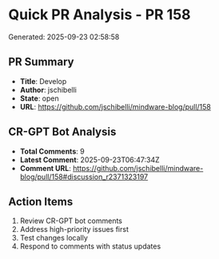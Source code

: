 ﻿# Quick PR Analysis - PR 158

Generated: 2025-09-23 02:58:58

## PR Summary
- **Title**: Develop
- **Author**: jschibelli
- **State**: open
- **URL**: https://github.com/jschibelli/mindware-blog/pull/158

## CR-GPT Bot Analysis
- **Total Comments**: 9
- **Latest Comment**: 2025-09-23T06:47:34Z
- **Comment URL**: https://github.com/jschibelli/mindware-blog/pull/158#discussion_r2371323197

## Action Items
1. Review CR-GPT bot comments
2. Address high-priority issues first
3. Test changes locally
4. Respond to comments with status updates

